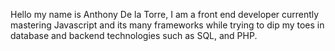 Hello my name is Anthony De la Torre, I am a front end developer currently mastering Javascript
and its many frameworks while trying to dip my toes in database and backend technologies such as SQL, and PHP.

